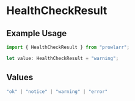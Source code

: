 # HealthCheckResult

## Example Usage

```typescript
import { HealthCheckResult } from "prowlarr";

let value: HealthCheckResult = "warning";
```

## Values

```typescript
"ok" | "notice" | "warning" | "error"
```